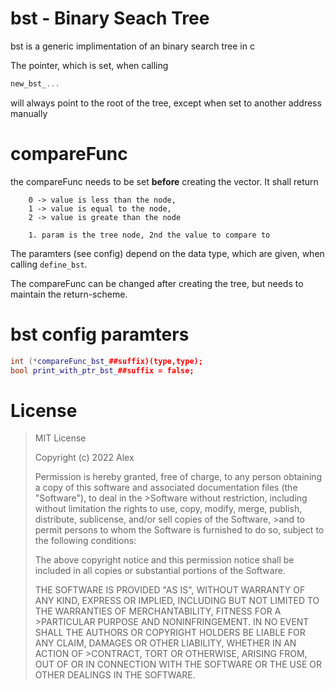 # bst - Binary Seach Tree
bst is a generic implimentation of an binary search tree in c

The pointer, which is set, when calling
```c
new_bst_...
```
will always point to the root of the tree, except when set to another address manually

# compareFunc
the compareFunc needs to be set **before** creating the vector.
It shall return
```
    0 -> value is less than the node, 
    1 -> value is equal to the node, 
    2 -> value is greate than the node

    1. param is the tree node, 2nd the value to compare to
```
The paramters (see config) depend on the data type, which are given, when calling ``define_bst``.

The compareFunc can be changed after creating the tree, but needs to maintain the return-scheme.

# bst config paramters
```C++
int (*compareFunc_bst_##suffix)(type,type);
bool print_with_ptr_bst_##suffix = false;
```

# License

>MIT License
>
>Copyright (c) 2022 Alex
>
>Permission is hereby granted, free of charge, to any person obtaining a copy of this software and associated documentation files (the "Software"), to deal in the >Software without restriction, including without limitation the rights to use, copy, modify, merge, publish, distribute, sublicense, and/or sell copies of the Software, >and to permit persons to whom the Software is furnished to do so, subject to the following conditions:
>
>The above copyright notice and this permission notice shall be included in all copies or substantial portions of the Software.
>
>THE SOFTWARE IS PROVIDED "AS IS", WITHOUT WARRANTY OF ANY KIND, EXPRESS OR IMPLIED, INCLUDING BUT NOT LIMITED TO THE WARRANTIES OF MERCHANTABILITY, FITNESS FOR A >PARTICULAR PURPOSE AND NONINFRINGEMENT. IN NO EVENT SHALL THE AUTHORS OR COPYRIGHT HOLDERS BE LIABLE FOR ANY CLAIM, DAMAGES OR OTHER LIABILITY, WHETHER IN AN ACTION OF >CONTRACT, TORT OR OTHERWISE, ARISING FROM, OUT OF OR IN CONNECTION WITH THE SOFTWARE OR THE USE OR OTHER DEALINGS IN THE SOFTWARE.
    
